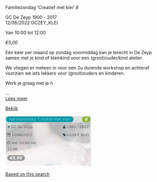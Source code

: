Familiezondag 'Creatief met klei' *8*

GC De Zeyp 1900 - 2017  
12/06/2022 GCZEY\_KLEI  

Van 10:00 tot 12:00

*€5,00*

  

Eén keer per maand op zondag voormiddag kan je terecht in De Zeyp samen met je kind of kleinkind voor een (groot)ouder/kind atelier.

We vliegen er meteen in voor een 2u durende workshop en achteraf voorzien we iets lekkers voor (groot)ouders en kinderen.  
  
Werk je graag met je h

...  
[Lees meer](https://tickets.vgc.be/activity/subscribe/GCZEY_KLEI)

[Bekijk](https://tickets.vgc.be/activity/subscribe/GCZEY_KLEI)

![](73412.png)

[Based on this search](https://tickets.vgc.be/activity/index?&vrijeplaatsen=1&Age%5B%5D=3%2C5&entity=276)
